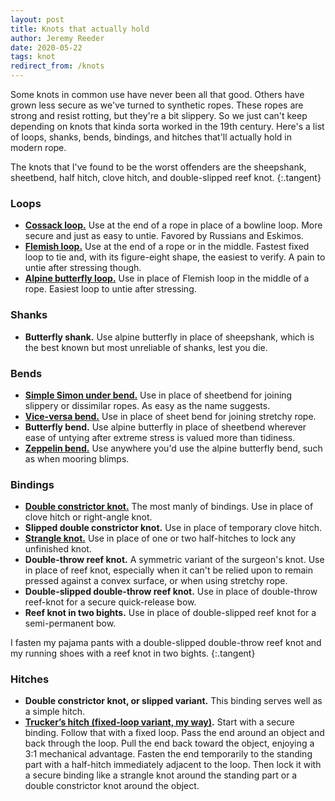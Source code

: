 ```yaml
---
layout: post
title: Knots that actually hold
author: Jeremy Reeder
date: 2020-05-22
tags: knot
redirect_from: /knots
---
```


Some knots in common use have never been all that good. Others have grown less
secure as we've turned to synthetic ropes. These ropes are strong and resist
rotting, but they're a bit slippery. So we just can't keep depending on knots
that kinda sorta worked in the 19th century. Here's a list of loops, shanks,
bends, bindings, and hitches that'll actually hold in modern rope.

The knots that I've found to be the worst offenders are the sheepshank,
sheetbend, half hitch, clove hitch, and double-slipped reef knot.
{:.tangent}


### Loops
- **[Cossack loop.][cossack-loop]** Use at the end of a rope in place of a
  bowline loop. More secure and just as easy to untie. Favored by Russians and
Eskimos.
- **[Flemish loop.][flemish-loop]** Use at the end of a rope or in the middle.
  Fastest fixed loop to tie and, with its figure-eight shape, the easiest to
verify. A pain to untie after stressing though.
- **[Alpine butterfly loop.][butterfly-loop]** Use in place of Flemish loop in
  the middle of a rope. Easiest loop to untie after stressing.

[butterfly-loop]: https://www.netknots.com/rope_knots/butterfly-knot
[cossack-loop]:   https://en.wikipedia.org/wiki/Cossack_knot
[flemish-loop]:   https://www.netknots.com/rope_knots/figure-eight


### Shanks
- **Butterfly shank.** Use alpine butterfly in place of sheepshank, which is
  the best known but most unreliable of shanks, lest you die.


### Bends
- **[Simple Simon under bend.][simple-simon-under]** Use in place of sheetbend
  for joining slippery or dissimilar ropes. As easy as the name suggests.
- **[Vice-versa bend.][vice-versa-bend]** Use in place of sheet bend for
  joining stretchy rope.
- **Butterfly bend.** Use alpine butterfly in place of sheetbend wherever ease
  of untying after extreme stress is valued more than tidiness.
- **[Zeppelin bend.][zeppelin-bend]** Use anywhere you'd use the alpine
  butterfly bend, such as when mooring blimps.

[butterfly-bend]:     https://www.netknots.com/rope_knots/alpine-butterfly-bend
[simple-simon-under]: https://en.wikipedia.org/wiki/Simple_Simon_under
[vice-versa-bend]:    https://en.wikipedia.org/wiki/Reever_Knot
[zeppelin-bend]:      https://www.netknots.com/rope_knots/zeppelin-bend


### Bindings
- **[Double constrictor knot.][double-constrictor]** The most manly of
  bindings. Use in place of clove hitch or right-angle knot.
- **Slipped double constrictor knot.** Use in place of temporary clove hitch.
- **[Strangle knot.][strangle-knot]** Use in place of one or two half-hitches to lock any
  unfinished knot.
- **Double-throw reef knot.** A symmetric variant of the surgeon's knot. Use in
  place of reef knot, especially when it can't be relied upon to remain pressed
  against a convex surface, or when using stretchy rope.
- **Double-slipped double-throw reef knot.** Use in place of double-throw
  reef-knot for a secure quick-release bow.
- **Reef knot in two bights.** Use in place of double-slipped reef knot for a
  semi-permanent bow.

I fasten my pajama pants with a double-slipped double-throw reef knot and my
running shoes with a reef knot in two bights.
{:.tangent}

[double-constrictor]: https://www.101knots.com/double-constrictor-knot.html
[strangle-knot]:      https://www.netknots.com/rope_knots/strangle-knot


### Hitches
- **Double constrictor knot, or slipped variant.** This binding serves well as
  a simple hitch.
- **[Trucker’s hitch (fixed-loop variant, my way)][truckers-hitch].** Start
  with a secure binding. Follow that with a fixed loop. Pass the end around an
  object and back through the loop. Pull the end back toward the object,
  enjoying a 3:1 mechanical advantage. Fasten the end temporarily to the
  standing part with a half-hitch immediately adjacent to the loop. Then lock
  it with a secure binding like a strangle knot around the standing part or a
  double constrictor knot around the object.

[truckers-hitch]: https://en.wikipedia.org/wiki/Trucker%27s_hitch
